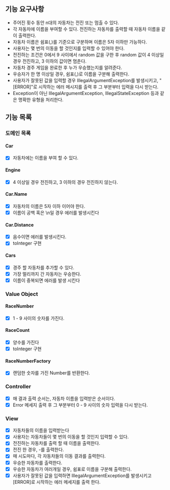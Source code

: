## 기능 요구사항

- 주어진 횟수 동안 n대의 자동차는 전진 또는 멈출 수 있다.
- 각 자동차에 이름을 부여할 수 있다. 전진하는 자동차를 출력할 때 자동차 이름을 같이 출력한다.
- 자동차 이름은 쉼표(,)를 기준으로 구분하며 이름은 5자 이하만 가능하다.
- 사용자는 몇 번의 이동을 할 것인지를 입력할 수 있어야 한다.
- 전진하는 조건은 0에서 9 사이에서 random 값을 구한 후 random 값이 4 이상일 경우 전진하고, 3 이하의 값이면 멈춘다.
- 자동차 경주 게임을 완료한 후 누가 우승했는지를 알려준다.
- 우승자가 한 명 이상일 경우, 쉼표(,)로 이름을 구분해 출력한다.
- 사용자가 잘못된 값을 입력할 경우 IllegalArgumentException를 발생시키고, "[ERROR]"로 시작하는 에러 메시지를 출력 후 그 부분부터 입력을 다시 받는다.
- Exception이 아닌 IllegalArgumentException, IllegalStateException 등과 같은 명확한 유형을 처리한다.

## 기능 목록

### 도메인 목록

#### Car

- [x] 자동차에는 이름을 부여 할 수 있다.

#### Engine

- [x] 4 이상일 경우 전진하고, 3 이하의 경우 전진하지 않는다.

#### Car.Name

- [x] 자동차의 이름은 5자 이하 이어야 한다.
- [x] 이름이 공백 혹은 \n일 경우 에러를 발생시킨다

#### Car.Distance

- [x] 음수이면 에러를 발생시킨다.
- [x] toInteger 구현

#### Cars

- [x] 경주 할 자동차를 추가할 수 있다.
- [x] 가장 멀리까지 간 자동차는 우승한다.
- [x] 이름이 중복되면 에러를 발생 시킨다

### Value Object

#### RaceNumber

- [x] 1 - 9 사이의 숫자를 가진다.

#### RaceCount

- [x] 양수를 가진다
- [x] toInteger 구현

#### RaceNumberFactory

- [x] 랜덤한 숫자를 가진 Number를 반환한다.

### Controller

- [x] 매 결과 출력 순서는, 자동차 이름을 입력받은 순서이다.
- [x] Error 메세지 출력 후 그 부분부터 0 - 9 사이의 숫자 입력을 다시 받는다.

### View

- [x] 자동차들의 이름을 입력받는다
- [x] 사용자는 자동차들이 몇 번의 이동을 할 것인지 입력할 수 있다.
- [x] 전진하는 자동차를 출력 할 때 이름을 출력한다.
- [x] 전진 한 경우, -를 출력한다.
- [x] 매 시도마다, 각 자동차들의 이동 결과를 출력한다.
- [x] 우승한 자동차를 출력한다.
- [x] 우승한 자동차가 여러개일 경우, 쉼표로 이름을 구분해 출력한다.
- [x] 사용자가 잘못된 값을 입력하면 IllegalArgumentException를 발생시키고 [ERROR]로 시작하는 에러 메세지를 출력 한다.
